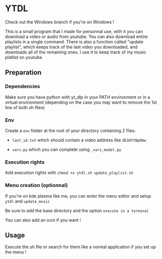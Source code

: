 # YTDL

Check out the Windows branch if you're on Windows !

This is a small program that I made for personnal use, with it you can download a video or audio from youtube.
You can also download entire playlists in a single command.
There is also a function called "update playlist", which keeps track of the last video you downloaded, and downloads all of the remaining ones. I use it to keep track of my music platlist on youtube.

## Preparation

### Dependencies

Make sure you have python with yt_dlp in your PATH environment or in a virtual environment (depending on the case you may want to remove the 1st line of both sh files)

### Env

Create a ```env``` folder at the root of your directory containing 2 files:

- ```last_id.txt``` which should contain a video address like ```dE1HftNpDAw```

- ```vars.py``` which you can complete using ```_vars_model.py```

### Execution rights

Add execution rights with ```chmod +x ytdl.sh update_playlist.sh```

### Menu creation (optionnal)

If you're on kde plasma like me, you can enter the menu editor and setup ```ytdl``` and ```update_music```

Be sure to add the base directory and the option ```execute in a terminal```

You can also add an icon if you want !

## Usage

Execute the sh file or search for them like a normal application if you set up the menu !